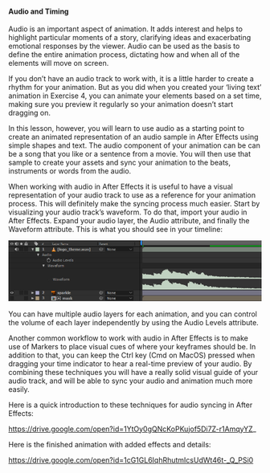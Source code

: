 #### Audio and Timing

Audio is an important aspect of animation. It adds interest and helps to highlight particular moments of a story, clarifying ideas and exacerbating emotional responses by the viewer. Audio can be used as the basis to define the entire animation process, dictating how and when all of the elements will move on screen.
 
If you don’t have an audio track to work with, it is a little harder to create a rhythm for your animation. But as you did when you created your ‘living text’ animation in Exercise 4, you can animate your elements based on a set time, making sure you preview it regularly so your animation doesn’t start dragging on.
 
In this lesson, however, you will learn to use audio as a starting point to create an animated representation of an audio sample in After Effects using simple shapes and text. The audio component of your animation can be can be a song that you like or a sentence from a movie. You will then use that sample to create your assets and sync your animation to the beats, instruments or words from the audio.
 
When working with audio in After Effects it is useful to have a visual representation of your audio track to use as a reference for your animation process. This will definitely make the syncing process much easier. Start by visualizing your audio track’s waveform. To do that, import your audio in After Effects. Expand your audio layer, the Audio attribute, and finally the Waveform attribute. This is what you should see in your timeline:

![](/assets/unit2/waveform.jpg)

You can have multiple audio layers for each animation, and you can control the volume of each layer independently by using the Audio Levels attribute.
 
Another common workflow to work with audio in After Effects is to make use of Markers to place visual cues of where your keyframes should be. In addition to that, you can keep the Ctrl key (Cmd on MacOS) pressed when dragging your time indicator to hear a real-time preview of your audio. By combining these techniques you will have a really solid visual guide of your audio track, and will be able to sync your audio and animation much more easily. 
 
Here is a quick introduction to these techniques for audio syncing in After Effects:
 
https://drive.google.com/open?id=1YtOy0gQNcKoPKujof5Di7Z-r1AmqyYZ_

Here is the finished animation with added effects and details:

https://drive.google.com/open?id=1cG1GL6IqhRhutmIcsUdWt46t-_Q_PSi0

